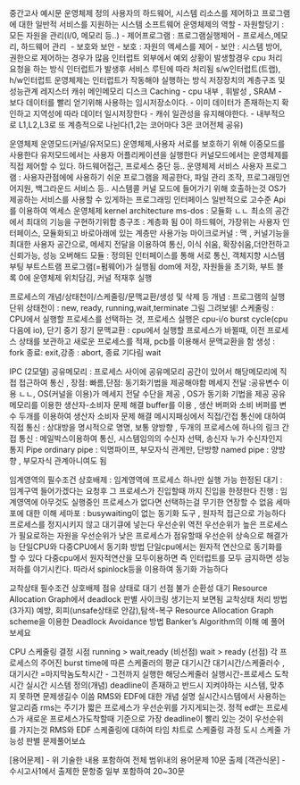 중간고사 예시문
운영체제 정의
	사용자의 하드웨어, 시스템 리소스를 제어하고 프로그램에 대한 일반적 서비스를 지원하는 시스템 소프트웨어
운영체제의 역할
	- 자원할당기 : 모든 자원을 관리(I/0, 메모리 등..)
	- 제어프로그램 : 프로그램실행제어
	- 프로세스,메모리, 하드웨어 관리 
	- 보호와 보안
	    - 보호 : 자원의 엑세스를 제어
	    - 보안 : 시스템 방어, 권한으로 제어하는 경우가 많음
인터럽트
	외부에서 예외 상황이 발생할경우 cpu 처리 요청을 하는 방식
	인터럽트가 발생후 서비스 루틴에 따라 처리됨
	s/w인터럽트(트랩), h/w인터럽트
	운영체제는 인터럽트가 작동해야 실행하는 방식
저장장치의 계층구조 및 성능관계
	레지스터 캐쉬 메인메모리 디스크
Caching
	- cpu 내부 , 휘발성 , SRAM
	- 보다 데이터를 빨리 얻기위해 사용하는 임시저장소이다.
	- 이미 데이터가 존재하는지 확인하고 지역성에 따라 데이터 일시저장한다
	- 캐쉬 일관성을 유지해야한다.
	- 내부적으로 L1,L2,L3로 또 계층적으로 나뉜다(1,2는 코어마다 3은 코어전체 공유)

운영체제 운영모드(커널/유저모드)
	운영체제,사용자 서로를 보호하기 위해 이중모드를 사용한다
	유저모드에서는 사용자 어플리케이션을 실행한다
	커널모드에서는 운영체제를 직접 제어할 수 있다.  하드웨어접근, 프로세스 중단 등..
운영체제 서비스 
	사용자 프로그램 : 사용자관점에에 사용하기 쉬운 프로그램을 제공한다, 파일 관리 조작, 프로그래밍언어지원, 백그라운드 서비스 등..
시스템콜
	커널 모드에 들어가기 위해 호출하는것
	OS가 제공하는 서비스를 사용할 수 있게하는 프로그래밍 인터페이스
	일반적으로 고수준 Api를 이용하여 엑세스
운영체제 kernel architecture 
	ms-dos : 모듈화 ㄴㄴ 최소의 공간에서 최대의 기능을 구현하기위함
	층구조 : 계층화 됨 0이 하드웨어, 가장위는 사용자 인터페이스, 모듈화되고 바로아래에 있는 계층만 사용가능
	마이크로커널 : 맥 , 커널기능을 최대한 사용자 공간으로, 메세지 전달을 이용하여 통신, 이식 쉬움, 확장쉬움,더안전하고 신뢰가능, 성능 오버해드
	모듈 : 정의된 인터페이스를 통해 서로 통신, 객체지향
시스템 부팅
	부트스트램 프로그램(=펌웨어)가 실행됨
	dom에 저장, 자원들을 초기화, 부트 블록 0에 운영체제 위치담김, 커널 적재후 실행

프로세스의 개념/상태천이/스케줄링/문맥교환/생성 및 삭제 등 
	개념 : 프로그램의 실행 단위
	상태천이 : new, ready, running,wait,terminate 그림 그려보쉠!
	 스케줄링 : CPU에서 실행할 프로세스를 선택하는 것, 프로세스 실행은 cpu-i/o burst cycle(cpu 다음에 io), 단기 중기 장기
	문맥교환 : cpu에서 실행할 프로세스가 바뀔때, 이전 프로세스 상태를 보관하고 새로운 프로세스를 적재,  pcb를 이용해서 문맥교환을 함
	생성 : fork 종료: exit,강종 : abort, 종료 기다림 wait
	
IPC (2모델)
	공유메모리 : 프로세스 사이에 공유메모리 공간이 있어서 해당메모리에 직접 접근하여 통신 , 장점: 빠름,단점: 동기화기법을 제공해야함
	메세지 전달 :공유변수 이용 ㄴㄴ, OS(커널을 이용)가 메세지 전달 수단을 제공 , OS가 동기화 기법을 제공
공유메모리를 이용한 생산자-소비자 문제 해결
	buffer를 이용 , 생산 버퍼와 소비 버퍼를 변수 두개를 이용하여 생산자 소비자 문제 해결
메시지패싱에서 직접/간접 통신에 대하여
	 직접 통신 : 상대방을 명시적으로 명명, 보통 양방향 , 두개의 프로세스에 하나의 링크
	 간접 통신 : 메일박스이용하여 통신, 시스템임의의 수신자 선택, 송신자 누가 수신자인지 통지
Pipe
	ordinary pipe : 익명파이프, 부모자식 관계만, 단방향
	named pipe : 양방향 , 부모자식 관계아니여도 됨

임계영역의 필수조건
	상호배제 : 임계영역에 프로세스 하나만 실행 가능
	한정된 대기 : 임계구역 들어가겠다는 요청후 그 프로세스가 진입할때 까지 진입을 한정한다
	진행 : 임계영역에 아무것도 실행중인 프로세스가 없다면 선택하는걸 무기한 연장할 수 없음
세마포에 대한 이해
	세마포 : busywaiting이 없는 동기화 도구 , 원자적 접근으로 가능하다
	프로세스를 정지시키지 않고 대기큐에 넣는다
우선순위 역전
	우선순위가 높은 프로세스가 필요로하는 자원을 우선순위가 낮은 프로세스가 점유할때
	우선순위 상속으로 해결가능
단일CPU와 다중CPU에서 동기화 방법
	단일cpu에서는 원자적 연산으로 동기화를 할 수 있다
	다중cpu에서 원자적연산을 모두이용하면 즉 인터럽트를 모두 금지하면 성능 저하를 야기시킨다. 따라서 spinlock등을 이용하여 동기화 가능하다

교착상태 필수조건
	상호배제
	점유 상태로 대기
	선점 불가
	순환성 대기
Resource Allocation Graph에서 deadlock 판별
	사이크링 생기는지 보면됨
교착상태 처리 방법(3가지)
	예방, 회피(unsafe상태로 안감),탐색-복구
Resource Allocation Graph scheme을 이용한 Deadlock Avoidance 방법 Banker’s Algorithm의 이해
	예 풀어보세요
	
CPU 스케줄링 결정 시점
	running > wait,ready (비선점)
	wait > ready (선점)
각 프로세스의 주어진 burst time에 따른 스케줄러의 평균 대기시간
	대기시간/스케줄러수 , 대기시간 =마지막놈도착시간 - 그전까지 실행한 해당스케줄러 실행시간-프로세스 도착시간
실시간 시스템 정의(개념)
	deadline이 존재하고 반드시 지켜야하는 시스템, 맞추지 못하면 문제생길수 이씀
	RMS와 EDF에 대한 개념 설명
실시간시스템에서 사용하는 알고리즘
	rms는 주기가 짧은 프로세스가 우선순위를 가지게되는것. 정적
	edf는 프로세스가 새로운 프로세스가도착할때 기준으로 가장 deadline이 빨리 있는 것이 우선순위를 가지는것
RMS와 EDF 스케줄링에 대하여 타임 챠트로 스케줄링 과정 도시 스케줄 가능성 판별
	문제풀어보쇼

[용어문제] - 위 기술한 내용 포함하여 전체 범위내의 용어문제 10문 출제 [객관식문] - 수시고사1에서 출제한 문항중 일부 포함하여 20~30문
